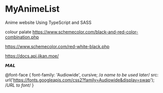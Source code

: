 # MyAnimeList

Anime website Using TypeScript and SASS

colour palate
https://www.schemecolor.com/black-and-red-color-combination.php

https://www.schemecolor.com/red-white-black.php

https://docs.api.jikan.moe/

𝙈𝘼𝙇

@font-face {
font-family: 'Audiowide', cursive;
/_a name to be used later_/
src: url('https://fonts.googleapis.com/css2?family=Audiowide&display=swap');
/_URL to font_/
}
